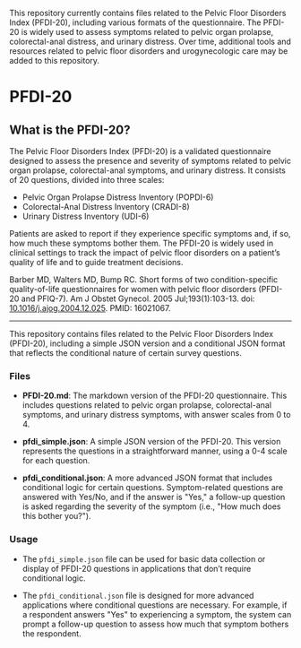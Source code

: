 This repository currently contains files related to the Pelvic Floor Disorders Index (PFDI-20), including various formats of the questionnaire. The PFDI-20 is widely used to assess symptoms related to pelvic organ prolapse, colorectal-anal distress, and urinary distress. Over time, additional tools and resources related to pelvic floor disorders and urogynecologic care may be added to this repository.

# PFDI-20
  
## What is the PFDI-20?  
  
The Pelvic Floor Disorders Index (PFDI-20) is a validated questionnaire designed to assess the presence and severity of symptoms related to pelvic organ prolapse, colorectal-anal symptoms, and urinary distress. It consists of 20 questions, divided into three scales:  
  
- Pelvic Organ Prolapse Distress Inventory (POPDI-6)
- Colorectal-Anal Distress Inventory (CRADI-8)
- Urinary Distress Inventory (UDI-6)  

Patients are asked to report if they experience specific symptoms and, if so, how much these symptoms bother them. The PFDI-20 is widely used in clinical settings to track the impact of pelvic floor disorders on a patient’s quality of life and to guide treatment decisions.  
  
Barber MD, Walters MD, Bump RC. Short forms of two condition-specific quality-of-life questionnaires for women with pelvic floor disorders (PFDI-20 and PFIQ-7). Am J Obstet Gynecol. 2005 Jul;193(1):103-13. doi: [10.1016/j.ajog.2004.12.025](https://pubmed.ncbi.nlm.nih.gov/16021067/). PMID: 16021067.  
  
---  
  
This repository contains files related to the Pelvic Floor Disorders Index (PFDI-20), including a simple JSON version and a conditional JSON format that reflects the conditional nature of certain survey questions.  
### Files  
  
- **PFDI-20.md**: The markdown version of the PFDI-20 questionnaire. This includes questions related to pelvic organ prolapse, colorectal-anal symptoms, and urinary distress symptoms, with answer scales from 0 to 4.  
  
- **pfdi_simple.json**: A simple JSON version of the PFDI-20. This version represents the questions in a straightforward manner, using a 0-4 scale for each question.  
  
- **pfdi_conditional.json**: A more advanced JSON format that includes conditional logic for certain questions. Symptom-related questions are answered with Yes/No, and if the answer is "Yes," a follow-up question is asked regarding the severity of the symptom (i.e., "How much does this bother you?").  
  
### Usage  
  
- The `pfdi_simple.json` file can be used for basic data collection or display of PFDI-20 questions in applications that don’t require conditional logic.  
    
- The `pfdi_conditional.json` file is designed for more advanced applications where conditional questions are necessary. For example, if a respondent answers "Yes" to experiencing a symptom, the system can prompt a follow-up question to assess how much that symptom bothers the respondent.